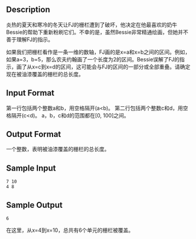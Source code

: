 ## Description

炎热的夏天和寒冷的冬天让FJ的栅栏遭到了破坏，他决定在他最喜欢的奶牛Bessie的帮助下重新粉刷它们。不幸的是，虽然Bessie非常精通绘画，但她并不善于理解FJ的指示。

如果我们把栅栏看作是一条一维的数轴，FJ画的是x=a和x=b之间的区间。例如，如果a=3，b=5，那么农夫约翰画了一个长度为2的区间。Bessie误解了FJ的指示，画了从x=c到x=d的区间，这可能会与FJ的区间的一部分或全部重叠。请确定现在被油漆覆盖的栅栏的总长度。

## Input Format

第一行包括两个整数a和b，用空格隔开(a<b)。
第二行包括两个整数c和d，用空格隔开(c<d)。
a，b，c和d的范围都在[0, 100]之间。

## Output Format

一个整数，表明被油漆覆盖的栅栏的总长度。

## Sample Input

```
7 10
4 8
```

## Sample Output

```
6
```

在这里，从x=4到x=10，总共有6个单元的栅栏被覆盖。

